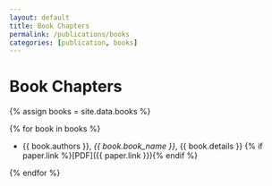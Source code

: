 ```yaml
---
layout: default
title: Book Chapters
permalink: /publications/books
categories: [publication, books]
---
```


# Book Chapters

{% assign books = site.data.books %}

{% for book in books %}

- {{ book.authors }}, *{{ book.book_name }}*, {{ book.details }} {% if paper.link %}[PDF]({{ paper.link }}){% endif %}

{% endfor %}